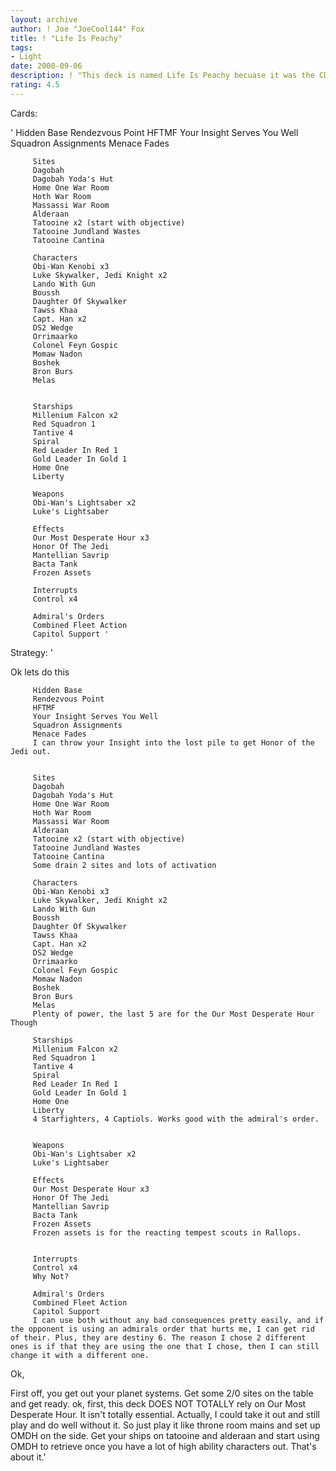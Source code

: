```yaml
---
layout: archive
author: ! Joe "JoeCool144" Fox
title: ! "Life Is Peachy"
tags:
- Light
date: 2000-09-06
description: ! "This deck is named Life Is Peachy becuase it was the CD I was listening to when I redid my deck, Our Most Desperate Hour."
rating: 4.5
---
```

Cards: 

'
		 Hidden Base
		 Rendezvous Point
		 HFTMF
		 Your Insight Serves You Well
		 Squadron Assignments
		 Menace Fades

		 Sites
		 Dagobah
		 Dagobah Yoda's Hut
		 Home One War Room
		 Hoth War Room
		 Massassi War Room
		 Alderaan
		 Tatooine x2 (start with objective)
		 Tatooine Jundland Wastes
		 Tatooine Cantina

		 Characters
		 Obi-Wan Kenobi x3
		 Luke Skywalker, Jedi Knight x2
		 Lando With Gun
		 Boussh
		 Daughter Of Skywalker
		 Tawss Khaa
		 Capt. Han x2
		 DS2 Wedge
		 Orrimaarko
		 Colonel Feyn Gospic
		 Momaw Nadon
		 Boshek
		 Bron Burs
		 Melas


		 Starships
		 Millenium Falcon x2
		 Red Squadron 1
		 Tantive 4
		 Spiral
		 Red Leader In Red 1
		 Gold Leader In Gold 1
		 Home One
		 Liberty

		 Weapons
		 Obi-Wan's Lightsaber x2
		 Luke's Lightsaber

		 Effects
		 Our Most Desperate Hour x3
		 Honor Of The Jedi
		 Mantellian Savrip
		 Bacta Tank
		 Frozen Assets

		 Interrupts
		 Control x4

		 Admiral's Orders
		 Combined Fleet Action
		 Capitol Support '

Strategy: '

Ok lets do this


		 Hidden Base
		 Rendezvous Point
		 HFTMF
		 Your Insight Serves You Well
		 Squadron Assignments
		 Menace Fades
		 I can throw your Insight into the lost pile to get Honor of the Jedi out.


		 Sites
		 Dagobah
		 Dagobah Yoda's Hut
		 Home One War Room
		 Hoth War Room
		 Massassi War Room
		 Alderaan
		 Tatooine x2 (start with objective)
		 Tatooine Jundland Wastes
		 Tatooine Cantina
		 Some drain 2 sites and lots of activation

		 Characters
		 Obi-Wan Kenobi x3
		 Luke Skywalker, Jedi Knight x2
		 Lando With Gun
		 Boussh
		 Daughter Of Skywalker
		 Tawss Khaa
		 Capt. Han x2
		 DS2 Wedge
		 Orrimaarko
		 Colonel Feyn Gospic
		 Momaw Nadon
		 Boshek
		 Bron Burs
		 Melas
		 Plenty of power, the last 5 are for the Our Most Desperate Hour Though

		 Starships
		 Millenium Falcon x2
		 Red Squadron 1
		 Tantive 4
		 Spiral
		 Red Leader In Red 1
		 Gold Leader In Gold 1
		 Home One
		 Liberty
		 4 Starfighters, 4 Captiols. Works good with the admiral's order.


		 Weapons
		 Obi-Wan's Lightsaber x2
		 Luke's Lightsaber

		 Effects
		 Our Most Desperate Hour x3
		 Honor Of The Jedi
		 Mantellian Savrip
		 Bacta Tank
		 Frozen Assets
		 Frozen assets is for the reacting tempest scouts in Rallops.


		 Interrupts
		 Control x4
		 Why Not?

		 Admiral's Orders
		 Combined Fleet Action
		 Capitol Support
		 I can use both without any bad consequences pretty easily, and if the opponent is using an admirals order that hurts me, I can get rid of their. Plus, they are destiny 6. The reason I chose 2 different ones is if that they are using the one that I chose, then I can still change it with a different one.

Ok,


First off, you get out your planet systems. Get some 2/0 sites on the table and get ready. ok, first, this deck DOES NOT TOTALLY rely on Our Most Desperate Hour. It isn't totally essential. Actually, I could take it out and still play and do well without it. So just play it like throne room mains and set up OMDH on the side. Get your ships on tatooine and alderaan and start using OMDH to retrieve once you have a lot of high ability characters out. That's about it.'